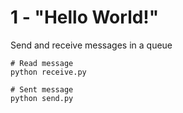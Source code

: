 # 1 - "Hello World!"

Send and receive messages in a queue

~~~
# Read message
python receive.py

# Sent message
python send.py
~~~